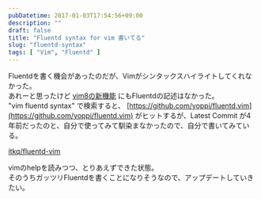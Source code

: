 ```yaml
---
pubDatetime: 2017-01-03T17:54:56+09:00
description: ""
draft: false
title: "Fluentd syntax for vim 書いてる"
slug: "fluentd-syntax"
tags: [ "Vim", "Fluentd" ]
---
```


Fluentdを書く機会があったのだが、Vimがシンタックスハイライトしてくれなかった。  
あれーと思ったけど [vim8の新機能](https://github.com/vim/vim/blob/master/runtime/doc/version8.txt) にもFluentdの記述はなかった。  
"vim fluentd syntax" で検索すると、 [https://github.com/yoppi/fluentd.vim](https://github.com/yoppi/fluentd.vim) がヒットするが、Latest Commit が4年前だったのと、自分で使ってみて馴染まなかったので、自分で書いてみている。

<!--more-->

[itkq/fluentd-vim](https://github.com/itkq/fluentd-vim)

vimのhelpを読みつつ、とりあえずできた状態。  
そのうちガッツリFluentdを書くことになりそうなので、アップデートしていきたい。
